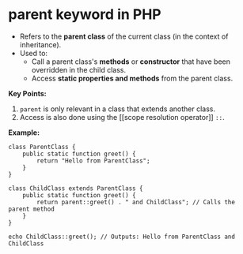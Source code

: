 # **parent keyword in PHP**

- Refers to the **parent class** of the current class (in the context of inheritance).
- Used to:
    - Call a parent class's **methods** or **constructor** that have been overridden in the child class.
    - Access **static properties and methods** from the parent class.

**Key Points:**

1. `parent` is only relevant in a class that extends another class.
2. Access is also done using the [[scope resolution operator]] `::`.

**Example:**

```
class ParentClass {
    public static function greet() {
        return "Hello from ParentClass";
    }
}

class ChildClass extends ParentClass {
    public static function greet() {
        return parent::greet() . " and ChildClass"; // Calls the parent method
    }
}

echo ChildClass::greet(); // Outputs: Hello from ParentClass and ChildClass
```